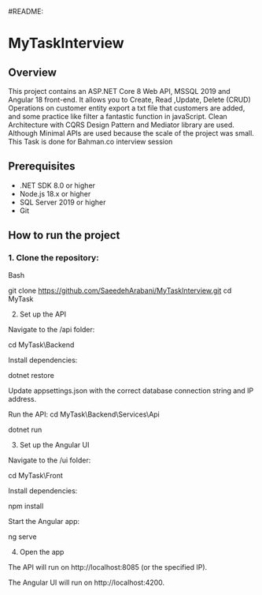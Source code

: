 #README:

# MyTaskInterview

## Overview
This project contains an ASP.NET Core 8 Web API, MSSQL 2019 and Angular 18 front-end. It allows you to Create, Read ,Update, Delete (CRUD) Operations on customer entity export a txt file that customers are added, and some practice like filter a fantastic function in javaScript.
Clean Architecture with CQRS Design Pattern and Mediator library are used. Although Minimal APIs are used because the scale of the project was small.
This Task is done for Bahman.co interview session

## Prerequisites
- .NET SDK 8.0 or higher
- Node.js 18.x or higher
- SQL Server 2019 or higher
- Git

## How to run the project

### 1. Clone the repository:
Bash

git clone https://github.com/SaeedehArabani/MyTaskInterview.git
cd MyTask

2. Set up the API

Navigate to the /api folder:

cd MyTask\Backend

Install dependencies:

dotnet restore

Update appsettings.json with the correct database connection string and IP address.

Run the API:
cd MyTask\Backend\Services\Api

dotnet run


3. Set up the Angular UI

Navigate to the /ui folder:

cd MyTask\Front

Install dependencies:

npm install

Start the Angular app:

ng serve


4. Open the app

The API will run on http://localhost:8085 (or the specified IP).

The Angular UI will run on http://localhost:4200.
